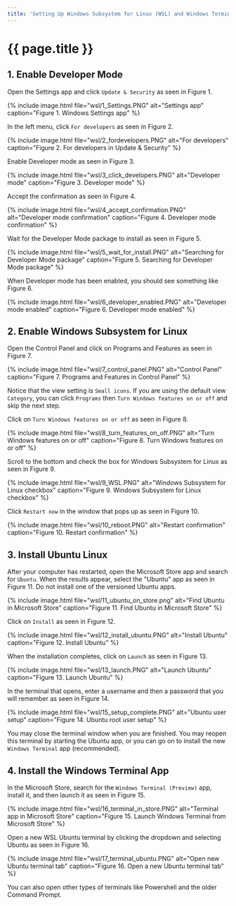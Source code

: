 ```yaml
---
title: 'Setting Up Windows Subsystem for Linux (WSL) and Windows Terminal'
---
```


# {{ page.title }}

## 1. Enable Developer Mode

Open the Settings app and click `Update & Security` as seen in Figure 1.

{% include image.html file="wsl/1_Settings.PNG" alt="Settings app" caption="Figure 1. Windows Settings app" %}

In the left menu, click `For developers` as seen in Figure 2.

{% include image.html file="wsl/2_fordevelopers.PNG" alt="For developers" caption="Figure 2. For developers in Update & Security" %}

Enable Developer mode as seen in Figure 3.

{% include image.html file="wsl/3_click_developers.PNG" alt="Developer mode" caption="Figure 3. Developer mode" %}

Accept the confirmation as seen in Figure 4.

{% include image.html file="wsl/4_accept_confirmation.PNG" alt="Developer mode confirmation" caption="Figure 4. Developer mode confirmation" %}

Wait for the Developer Mode package to install as seen in Figure 5.

{% include image.html file="wsl/5_wait_for_install.PNG" alt="Searching for Developer Mode package" caption="Figure 5. Searching for Developer Mode package" %}

When Developer mode has been enabled, you should see something like Figure 6.

{% include image.html file="wsl/6_developer_enabled.PNG" alt="Developer mode enabled" caption="Figure 6. Developer mode enabled" %}

## 2. Enable Windows Subsystem for Linux

Open the Control Panel and click on Programs and Features as seen in Figure 7.

{% include image.html file="wsl/7_control_panel.PNG" alt="Control Panel" caption="Figure 7. Programs and Features in Control Panel" %}

Notice that the view setting is `Small icons`. If you are using the default view `Category`, you can click `Programs` then `Turn Windows features on or off` and skip the next step.

Click on `Turn Windows features on or off` as seen in Figure 8.

{% include image.html file="wsl/8_turn_features_on_off.PNG" alt="Turn Windows features on or off" caption="Figure 8. Turn Windows features on or off" %}

Scroll to the bottom and check the box for Windows Subsystem for Linux as seen in Figure 9.

{% include image.html file="wsl/9_WSL.PNG" alt="Windows Subsystem for Linux checkbox" caption="Figure 9. Windows Subsystem for Linux checkbox" %}

Click `Restart now` in the window that pops up as seen in Figure 10.

{% include image.html file="wsl/10_reboot.PNG" alt="Restart confirmation" caption="Figure 10. Restart confirmation" %}

## 3. Install Ubuntu Linux

After your computer has restarted, open the Microsoft Store app and search for `Ubuntu`. When the results appear, select the "Ubuntu" app as seen in Figure 11. Do not install one of the versioned Ubuntu apps.

{% include image.html file="wsl/11_ubuntu_on_store.png" alt="Find Ubuntu in Microsoft Store" caption="Figure 11. Find Ubuntu in Microsoft Store" %}

Click on `Install` as seen in Figure 12.

{% include image.html file="wsl/12_install_ubuntu.PNG" alt="Install Ubuntu" caption="Figure 12. Install Ubuntu" %}

When the installation completes, click on `Launch` as seen in Figure 13.

{% include image.html file="wsl/13_launch.PNG" alt="Launch Ubuntu" caption="Figure 13. Launch Ubuntu" %}

In the terminal that opens, enter a username and then a password that you will remember as seen in Figure 14.

{% include image.html file="wsl/15_setup_complete.PNG" alt="Ubuntu user setup" caption="Figure 14. Ubuntu root user setup" %}

You may close the terminal window when you are finished. You may reopen this terminal by starting the Ubuntu app, or you can go on to install the new `Windows Terminal` app (recommended).

## 4. Install the Windows Terminal App

In the Microsoft Store, search for the `Windows Terminal (Preview)` app, install it, and then launch it as seen in Figure 15.

{% include image.html file="wsl/16_terminal_in_store.PNG" alt="Terminal app in Microsoft Store" caption="Figure 15. Launch Windows Terminal from Microsoft Store" %}

Open a new WSL Ubuntu terminal by clicking the dropdown and selecting Ubuntu as seen in Figure 16.

{% include image.html file="wsl/17_terminal_ubuntu.PNG" alt="Open new Ubuntu terminal tab" caption="Figure 16. Open a new Ubuntu terminal tab" %}

You can also open other types of terminals like Powershell and the older Command Prompt.
